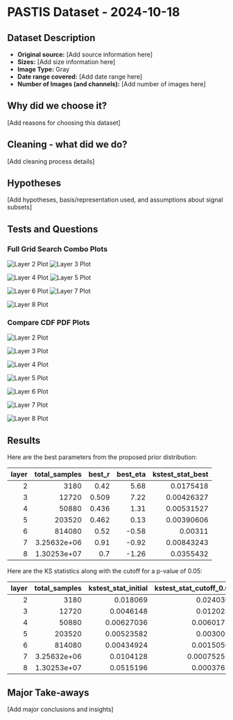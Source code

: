 
# PASTIS Dataset - 2024-10-18

## Dataset Description

* **Original source:** [Add source information here]
* **Sizes:** [Add size information here]
* **Image Type:** Gray
* **Date range covered:** [Add date range here]
* **Number of Images (and channels):** [Add number of images here]

## Why did we choose it?

[Add reasons for choosing this dataset]

## Cleaning - what did we do?

[Add cleaning process details]

## Hypotheses

[Add hypotheses, basis/representation used, and assumptions about signal subsets]

## Tests and Questions

### Full Grid Search Combo Plots

![Layer 2 Plot](wavelet\approx1e5\gray\plots\full_grid_search_combo_plot_layer2.jpg)
![Layer 3 Plot](wavelet\approx1e5\gray\plots\full_grid_search_combo_plot_layer3.jpg)

![Layer 4 Plot](wavelet\approx1e5\gray\plots\full_grid_search_combo_plot_layer4.jpg)
![Layer 5 Plot](wavelet\approx1e5\gray\plots\full_grid_search_combo_plot_layer5.jpg)

![Layer 6 Plot](wavelet\approx1e5\gray\plots\full_grid_search_combo_plot_layer6.jpg)
![Layer 7 Plot](wavelet\approx1e5\gray\plots\full_grid_search_combo_plot_layer7.jpg)

![Layer 8 Plot](wavelet\approx1e5\gray\plots\full_grid_search_combo_plot_layer8.jpg)



### Compare CDF PDF Plots

![Layer 2 Plot](wavelet\approx1e5\gray\plots\compare_cdf_pdf_layer_2.jpg)

![Layer 3 Plot](wavelet\approx1e5\gray\plots\compare_cdf_pdf_layer_3.jpg)

![Layer 4 Plot](wavelet\approx1e5\gray\plots\compare_cdf_pdf_layer_4.jpg)

![Layer 5 Plot](wavelet\approx1e5\gray\plots\compare_cdf_pdf_layer_5.jpg)

![Layer 6 Plot](wavelet\approx1e5\gray\plots\compare_cdf_pdf_layer_6.jpg)

![Layer 7 Plot](wavelet\approx1e5\gray\plots\compare_cdf_pdf_layer_7.jpg)

![Layer 8 Plot](wavelet\approx1e5\gray\plots\compare_cdf_pdf_layer_8.jpg)



## Results

Here are the best parameters from the proposed prior distribution:

|   layer |    total_samples |   best_r |   best_eta |   kstest_stat_best |
|--------:|-----------------:|---------:|-----------:|-------------------:|
|       2 |   3180           |    0.42  |       5.68 |         0.0175418  |
|       3 |  12720           |    0.509 |       7.22 |         0.00426327 |
|       4 |  50880           |    0.436 |       1.31 |         0.00531527 |
|       5 | 203520           |    0.462 |       0.13 |         0.00390606 |
|       6 | 814080           |    0.52  |      -0.58 |         0.00311    |
|       7 |      3.25632e+06 |    0.91  |      -0.92 |         0.00843243 |
|       8 |      1.30253e+07 |    0.7   |      -1.26 |         0.0355432  |

Here are the KS statistics along with the cutoff for a p-value of 0.05:

|   layer |    total_samples |   kstest_stat_initial |   kstest_stat_cutoff_0.05 |   kstest_stat_eta0 |   kstest_stat_best |   kstest_stat_gaussian |   kstest_stat_laplace |   kstest_stat_t |   kstest_stat_gengamma_tail2 |   kstest_stat_gengamma_tail10 |
|--------:|-----------------:|----------------------:|--------------------------:|-------------------:|-------------------:|-----------------------:|----------------------:|----------------:|-----------------------------:|------------------------------:|
|       2 |   3180           |            0.018069   |               0.0240303   |         0.0603464  |         0.0175418  |              0.0195034 |            0.0363916  |       0.0363047 |                   0.018069   |                   0.018069    |
|       3 |  12720           |            0.0046148  |               0.0120285   |         0.0370116  |         0.00426327 |              0.010128  |            0.0226653  |       0.0264103 |                   0.0046148  |                   0.00382446  |
|       4 |  50880           |            0.00627036 |               0.00601756  |         0.0233191  |         0.00531527 |              0.0204744 |            0.0144979  |       0.0184891 |                   0.00581164 |                   0.00548717  |
|       5 | 203520           |            0.00523582 |               0.0030096   |         0.00565307 |         0.00390606 |              0.030178  |            0.00234437 |       0.0105699 |                   0.0033221  |                   0.0013737   |
|       6 | 814080           |            0.00434924 |               0.00150501  |         0.0205071  |         0.00311    |              0.0423748 |            0.0144807  |       0.0179405 |                   0.00253789 |                   0.000983783 |
|       7 |      3.25632e+06 |            0.0104128  |               0.000752555 |         0.0822836  |         0.00843243 |              0.0529285 |            0.0252819  |       0.0264405 |                   0.00844614 |                   2.98904e-05 |
|       8 |      1.30253e+07 |            0.0515196  |               0.00037629  |         0.227351   |         0.0355432  |              0.0563576 |            0.0291519  |       0.02814   |                   0.00250438 |                   1e-05       |

## Major Take-aways

[Add major conclusions and insights]

